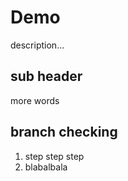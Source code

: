 # Demo

description...

## sub header

more words


## branch checking

1. step step step
2. blabalbala